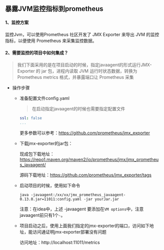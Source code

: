 ## 暴露JVM监控指标到prometheus



#### 1、监控方案

监控Jvm，可以使用Prometheus 社区开发了 JMX Exporter 来导出 JVM 的监控指标，以便使用 Prometheus 来采集监控数据。



#### 2、需要监控的项目中如何集成？

> 我们下面采用的是在项目启动的时候，指定javaagent的形式运行JMX-Exporter 的 jar 包，进程内读取 JVM 运行时状态数据，转换为 Prometheus metrics 格式，并暴露端口让 Prometheus 采集

- 操作步骤

  - 准备配置文件config.yaml

    > 在启动指定javaagent的时候也需要指定配置文件

    ```yaml
    ssl: false
    ...
    ```

    更多参数可以参考：https://github.com/prometheus/jmx_exporter

    

  - 下载jmx-exporter的jar包：

    现成包下载地址：https://repo1.maven.org/maven2/io/prometheus/jmx/jmx_prometheus_javaagent/

    源码下载地址：https://github.com/prometheus/jmx_exporter/tags

    

  - 启动项目的时候，使用如下命令

    ```shell
    java -javaagent:/xx/xx/jmx_prometheus_javaagent-0.13.0.jar=11011:config.yaml -jar yourJar.jar
    ```

    注意：在idea中，上述 -javaagent 要添加在`VM options`中，注意 javaagent前只有1个`-`。

    

  - 项目启动之后，使用上面我们指定的jmx-exporter的端口，访问如下地址，能访问通证明jmx-exporter部署没有问题

    访问地址：http://localhost:11011/metrics

